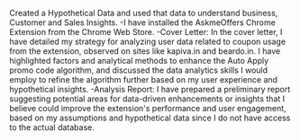 Created a Hypothetical Data and used that data to understand business, Customer and Sales Insights. 
-I have installed the AskmeOffers Chrome Extension from the Chrome Web Store.
-Cover Letter: In the cover letter, I have detailed my strategy for analyzing user data related to coupon usage from the extension, observed on sites like kapiva.in and beardo.in. I have highlighted factors and analytical methods to enhance the Auto Apply promo code algorithm, and discussed the data analytics skills I would employ to refine the algorithm further based on my user experience and hypothetical insights.
-Analysis Report: I have prepared a preliminary report suggesting potential areas for data-driven enhancements or insights that I believe could improve the extension's performance and user engagement, based on my assumptions and hypothetical data since I do not have access to the actual database.
